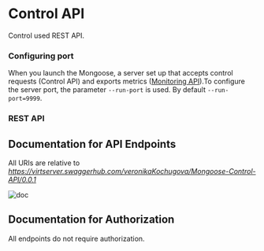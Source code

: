 # Control API
Control used REST API.
### Configuring port
When you launch the Mongoose, a server set up that accepts control requests (Control API) and exports metrics ([Monitoring API](doc/interfaces/api/monitoring)).To configure the server port, the parameter `--run-port` is used. By default `--run-port=9999`.
### REST API
## Documentation for API Endpoints

All URIs are relative to *https://virtserver.swaggerhub.com/veronikaKochugova/Mongoose-Control-API/0.0.1*

![doc](mongoose/doc/interfaces/api/control/controlAPI.png)

## Documentation for Authorization

All endpoints do not require authorization.


